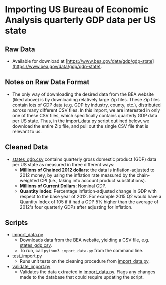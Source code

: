 # Importing US Bureau of Economic Analysis quarterly GDP data per US state

## Raw Data
- Available for download at [https://www.bea.gov/data/gdp/gdp-state](https://www.bea.gov/data/gdp/gdp-state).

## Notes on Raw Data Format
- The only way of downloading the desired data from the BEA website (liked above) is by downloading relatively large Zip files. These Zip files contain lots of GDP data (e.g. GDP by industry, county, etc.), distributed across many different CSV files. In this import, we are interested in only one of these CSV files, which specifically contains quarterly GDP data per US state. Thus, in the import_data.py script outlined below, we download the entire Zip file, and pull out the single CSV file that is relevant to us.

## Cleaned Data
- [states_gdp.csv](states_gdp.csv) contains quarterly gross domestic product (GDP) data per US state as measured in three different ways:
  - **Millions of Chained 2012 dollars**: the data is inflation-adjusted to 2012 money, by using the inflation rate measured by the chain-weighted CPI (i.e., taking into account product substitutions).
  - **Millions of Current Dollars**: Nominal GDP.
  - **Quantity Index**: Percentage inflation-adjusted change in GDP with respect to the base year of 2012. For example 2015 Q2 would have a Quantity Index of 105 if it had a GDP 5% higher than the average of 2012's four quarterly GDPs after adjusting for inflation.

## Scripts
- [import_data.py](import_data.py)
  - Downloads data from the BEA website, yielding a CSV file, e.g. [states_gdp.csv](states_gdp.csv).
  - To run, call `python3 import_data.py` from the command line.
- [test_import.py](import_data.py)
  - Runs unit tests on the cleaning procedure from [import_data.py](import_data.py).
- [validate_import.py](import_data.py)
  - Validates the data extracted in [import_data.py](import_data.py). Flags any changes made to the database that could require updating the script.
